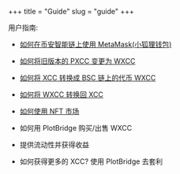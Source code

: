 +++
title = "Guide"
slug = "guide"
+++

用户指南:

-   [如何在币安智能链上使用 MetaMask(小狐狸钱包)](/zh-cn/guidesub/guidesub/)

-   [如何将旧版本的 PXCC 变更为 WXCC](/zh-cn/guidesub/upgradecoin/)

-   [如何将 XCC 转换成 BSC 链上的代币 WXCC](/zh-cn/guidesub/toWXCC/)

-   [如何将 WXCC 转换回 XCC](/zh-cn/guidesub/toXCC/)

-   [如何使用 NFT 市场](/zh-cn/guidesub/marketGuide/)

-   如何用 PlotBridge 购买/出售 WXCC

-   提供流动性并获得收益

-   如何获得更多的 XCC? 使用 PlotBridge 去套利
